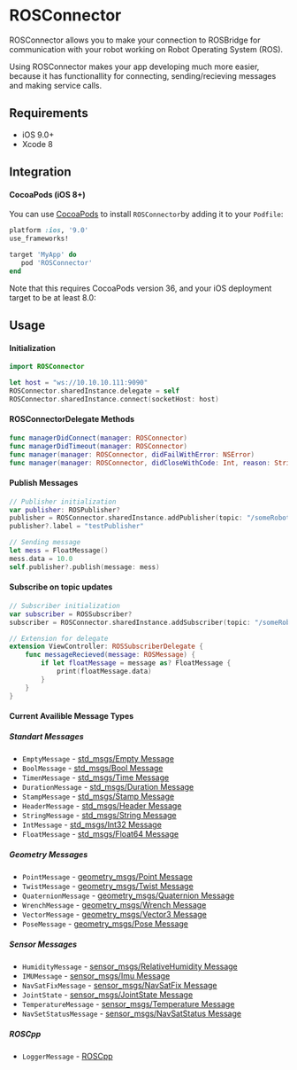 # ROSConnector

ROSConnector allows you to make your connection to ROSBridge for communication with your robot working on Robot Operating System (ROS).

Using ROSConnector makes your app developing much more easier, because it has functionallity for connecting, sending/recieving messages and making service calls.

## Requirements

- iOS 9.0+
- Xcode 8

## Integration

#### CocoaPods (iOS 8+)

You can use [CocoaPods](http://cocoapods.org/) to install `ROSConnector`by adding it to your `Podfile`:

```ruby
platform :ios, '9.0'
use_frameworks!

target 'MyApp' do
   pod 'ROSConnector'
end
```

Note that this requires CocoaPods version 36, and your iOS deployment target to be at least 8.0:

## Usage

#### Initialization

```swift
import ROSConnector
```

```swift
let host = "ws://10.10.10.111:9090"
ROSConnector.sharedInstance.delegate = self
ROSConnector.sharedInstance.connect(socketHost: host)
```

#### ROSConnectorDelegate Methods

```swift
func managerDidConnect(manager: ROSConnector)
func managerDidTimeout(manager: ROSConnector)
func manager(manager: ROSConnector, didFailWithError: NSError)
func manager(manager: ROSConnector, didCloseWithCode: Int, reason: String, wasClean: Bool)
```

#### Publish Messages

```swift
// Publisher initialization 
var publisher: ROSPublisher?
publisher = ROSConnector.sharedInstance.addPublisher(topic: "/someRobot/someTopic", messageType: "std_msgs/Float64")
publisher?.label = "testPublisher"

// Sending message
let mess = FloatMessage()
mess.data = 10.0
self.publisher?.publish(message: mess)
```

#### Subscribe on topic updates

```swift
// Subscriber initialization 
var subscriber = ROSSubscriber?
subscriber = ROSConnector.sharedInstance.addSubscriber(topic: "/someRobot/someTopic", delegate: self, messageClass: FloatMessage.self)

// Extension for delegate
extension ViewController: ROSSubscriberDelegate {
    func messageRecieved(message: ROSMessage) {
        if let floatMessage = message as? FloatMessage {
            print(floatMessage.data)
        }
    }
}
```

#### Current Availible Message Types

##### Standart Messages

- `EmptyMessage` - [std_msgs/Empty Message](http://docs.ros.org/api/std_msgs/html/msg/Empty.html)
- `BoolMessage` - [std_msgs/Bool Message](http://docs.ros.org/api/std_msgs/html/msg/Bool.html)
- `TimenMessage` - [std_msgs/Time Message](http://docs.ros.org/api/std_msgs/html/msg/Time.html)
- `DurationMessage` - [std_msgs/Duration Message](http://docs.ros.org/api/std_msgs/html/msg/Duration.html)
- `StampMessage` - [std_msgs/Stamp Message](http://docs.ros.org/api/std_msgs/html/msg/Stamp.html)
- `HeaderMessage` - [std_msgs/Header Message](http://docs.ros.org/api/std_msgs/html/msg/Header.html)
- `StringMessage` - [std_msgs/String Message](http://docs.ros.org/api/std_msgs/html/msg/String.html)
- `IntMessage` - [std_msgs/Int32 Message](http://docs.ros.org/api/std_msgs/html/msg/Int32.html)
- `FloatMessage` - [std_msgs/Float64 Message](http://docs.ros.org/api/std_msgs/html/msg/Float64.html)

##### Geometry Messages

- `PointMessage` - [geometry_msgs/Point Message](http://docs.ros.org/api/geometry_msgs/html/msg/Point.html)
- `TwistMessage` - [geometry_msgs/Twist Message](http://docs.ros.org/api/geometry_msgs/html/msg/Twist.html)
- `QuaternionMessage` - [geometry_msgs/Quaternion Message](http://docs.ros.org/api/geometry_msgs/html/msg/Quaternion.html)
- `WrenchMessage` - [geometry_msgs/Wrench Message](http://docs.ros.org/api/geometry_msgs/html/msg/Wrench.html)
- `VectorMessage` - [geometry_msgs/Vector3 Message](http://docs.ros.org/api/geometry_msgs/html/msg/Vector3.html)
- `PoseMessage` - [geometry_msgs/Pose Message](http://docs.ros.org/api/geometry_msgs/html/msg/Pose.html)

##### Sensor Messages

- `HumidityMessage` - [sensor_msgs/RelativeHumidity Message](http://docs.ros.org/api/sensor_msgs/html/msg/RelativeHumidity.html)
- `IMUMessage` - [sensor_msgs/Imu Message](http://docs.ros.org/api/sensor_msgs/html/msg/Imu.html)
- `NavSatFixMessage` - [sensor_msgs/NavSatFix Message](http://docs.ros.org/api/sensor_msgs/html/msg/NavSatFix.html)
- `JointState` - [sensor_msgs/JointState Message](http://docs.ros.org/api/sensor_msgs/html/msg/JointState.html)
- `TemperatureMessage` - [sensor_msgs/Temperature Message](http://docs.ros.org/api/sensor_msgs/html/msg/Temperature.html)
- `NavSetStatusMessage` - [sensor_msgs/NavSatStatus Message](http://docs.ros.org/api/sensor_msgs/html/msg/NavSatStatus.html)

##### ROSCpp

- `LoggerMessage` - [ROSCpp](http://wiki.ros.org/roscpp/Overview/Messages)
